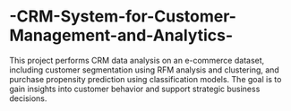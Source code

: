 # -CRM-System-for-Customer-Management-and-Analytics-
This project performs CRM data analysis on an e-commerce dataset, including customer segmentation using RFM analysis and clustering, and purchase propensity prediction using classification models. The goal is to gain insights into customer behavior and support strategic business decisions.
